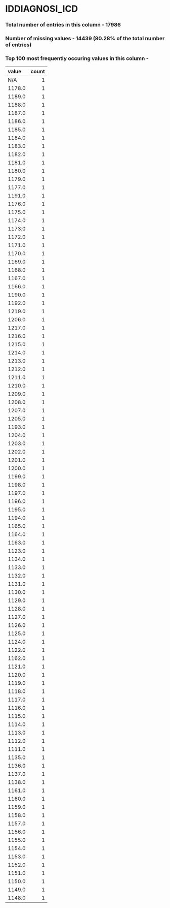 
# IDDIAGNOSI_ICD

### Total number of entries in this column - 17986

### Number of missing values - 14439 (80.28% of the total number of entries)

### Top 100 most frequently occuring values in this column -

| value   |   count |
|:--------|--------:|
| N/A     |       1 |
| 1178.0  |       1 |
| 1189.0  |       1 |
| 1188.0  |       1 |
| 1187.0  |       1 |
| 1186.0  |       1 |
| 1185.0  |       1 |
| 1184.0  |       1 |
| 1183.0  |       1 |
| 1182.0  |       1 |
| 1181.0  |       1 |
| 1180.0  |       1 |
| 1179.0  |       1 |
| 1177.0  |       1 |
| 1191.0  |       1 |
| 1176.0  |       1 |
| 1175.0  |       1 |
| 1174.0  |       1 |
| 1173.0  |       1 |
| 1172.0  |       1 |
| 1171.0  |       1 |
| 1170.0  |       1 |
| 1169.0  |       1 |
| 1168.0  |       1 |
| 1167.0  |       1 |
| 1166.0  |       1 |
| 1190.0  |       1 |
| 1192.0  |       1 |
| 1219.0  |       1 |
| 1206.0  |       1 |
| 1217.0  |       1 |
| 1216.0  |       1 |
| 1215.0  |       1 |
| 1214.0  |       1 |
| 1213.0  |       1 |
| 1212.0  |       1 |
| 1211.0  |       1 |
| 1210.0  |       1 |
| 1209.0  |       1 |
| 1208.0  |       1 |
| 1207.0  |       1 |
| 1205.0  |       1 |
| 1193.0  |       1 |
| 1204.0  |       1 |
| 1203.0  |       1 |
| 1202.0  |       1 |
| 1201.0  |       1 |
| 1200.0  |       1 |
| 1199.0  |       1 |
| 1198.0  |       1 |
| 1197.0  |       1 |
| 1196.0  |       1 |
| 1195.0  |       1 |
| 1194.0  |       1 |
| 1165.0  |       1 |
| 1164.0  |       1 |
| 1163.0  |       1 |
| 1123.0  |       1 |
| 1134.0  |       1 |
| 1133.0  |       1 |
| 1132.0  |       1 |
| 1131.0  |       1 |
| 1130.0  |       1 |
| 1129.0  |       1 |
| 1128.0  |       1 |
| 1127.0  |       1 |
| 1126.0  |       1 |
| 1125.0  |       1 |
| 1124.0  |       1 |
| 1122.0  |       1 |
| 1162.0  |       1 |
| 1121.0  |       1 |
| 1120.0  |       1 |
| 1119.0  |       1 |
| 1118.0  |       1 |
| 1117.0  |       1 |
| 1116.0  |       1 |
| 1115.0  |       1 |
| 1114.0  |       1 |
| 1113.0  |       1 |
| 1112.0  |       1 |
| 1111.0  |       1 |
| 1135.0  |       1 |
| 1136.0  |       1 |
| 1137.0  |       1 |
| 1138.0  |       1 |
| 1161.0  |       1 |
| 1160.0  |       1 |
| 1159.0  |       1 |
| 1158.0  |       1 |
| 1157.0  |       1 |
| 1156.0  |       1 |
| 1155.0  |       1 |
| 1154.0  |       1 |
| 1153.0  |       1 |
| 1152.0  |       1 |
| 1151.0  |       1 |
| 1150.0  |       1 |
| 1149.0  |       1 |
| 1148.0  |       1 |
